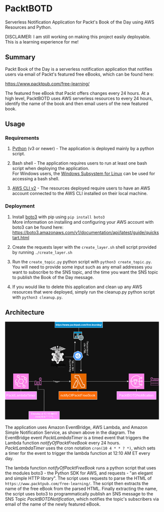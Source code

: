 # PacktBOTD
Serverless Notification Application for Packt's Book of the Day using AWS Resources and Python.

DISCLAIMER: I am still working on making this project easily deployable. This is a learning experience for me!

## Summary

Packt Book of the Day is a serverless notification application that notifies users via email of Packt's featured free eBooks, which can be found here:

https://www.packtpub.com/free-learning/

The featured free eBook that Packt offers changes every 24 hours. At a high level, PacktBOTD uses AWS serverless resources to every 24 hours, identify the name of the book and then email users of the new featured book.

## Usage

### Requirements

1. [Python](https://www.python.org/) (v3 or newer) - The application is deployed mainly by a python script.
   
2. Bash shell - The application requires users to run at least one bash script when deploying the application. \
   For Windows users, the [Windows Subsystem for Linux](https://learn.microsoft.com/en-us/windows/wsl/install) can be used for accessing a bash shell.

3. [AWS CLI v2](https://docs.aws.amazon.com/cli/latest/userguide/getting-started-install.html) - The resources deployed require users to have an AWS account connected to the AWS CLI installed on their local machine.

### Deployment

1. Install [boto3](https://aws.amazon.com/sdk-for-python/) with pip using `pip install boto3` \
   More information on installing and configuring your AWS account with boto3 can be found here: \
   https://boto3.amazonaws.com/v1/documentation/api/latest/guide/quickstart.html

2. Create the requests layer with the `create_layer.sh` shell script provided by running `./create_layer.sh`
   
3. Run the `create_topic.py` python script with `python3 create_topic.py`. You will need to provide some input such as any email addresses you want to subscribe to the SNS topic, and the time you want the SNS topic to publish the Book of the Day message.

4. If you would like to delete this application and clean up any AWS resources that were deployed, simply run the cleanup.py python script with `python3 cleanup.py`.

## Architecture

![Architecture Diagram](https://github.com/AidanS39/PacktBOTD/blob/main/PacktBOTD_ArchitectureDrawing.jpg?raw=true)

The application uses Amazon EventBridge, AWS Lambda, and Amazon Simple Notification Service, as shown above in the diagram. The EventBridge event *PacktLambdaTimer* is a timed event that triggers the Lambda function *notifyOfPacktFreeBook* every 24 hours. *PacktLambdaTimer* uses the cron notation `cron(10 4 * * ? *)`, which sets a timer for the event to trigger the lambda function at 12:10 AM ET every day.

The lambda function *notifyOfPacktFreeBook* runs a python script that uses the modules boto3 - the Python SDK for AWS, and requests - "an elegant and simple HTTP library". The script uses requests to parse the HTML of `https://www.packtpub.com/free-learning/`. The script then extracts the name of the free eBook from the parsed HTML. Finally extracting the name, the script uses boto3 to programmatically publish an SNS message to the SNS Topic *PacktBOTDNotification*, which notifies the topic's subscribers via email of the name of the newly featured eBook.
